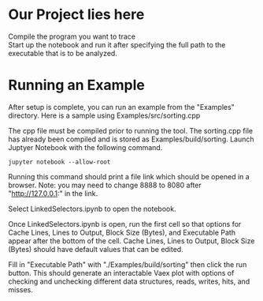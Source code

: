 # Our Project lies here

Compile the program you want to trace  
Start up the notebook and run it after specifying the full path to the executable that is to be analyzed.

# Running an Example

After setup is complete, you can run an example from the "Examples" directory. Here is a sample using Examples/src/sorting.cpp

The cpp file must be compiled prior to running the tool. The sorting.cpp file has already been compiled and is stored as Examples/build/sorting. Launch Juptyer Notebook with the following command. 

```
jupyter notebook --allow-root
```

Running this command should print a file link which should be opened in a browser.
Note: you may need to change 8888 to 8080 after "http://127.0.0.1:" in the link.

Select LinkedSelectors.ipynb to open the notebook.

Once LinkedSelectors.ipynb is open, run the first cell so that options for Cache Lines, Lines to Output, Block Size (Bytes), and Executable Path appear after the bottom of the cell. Cache Lines, Lines to Output, Block Size (Bytes) should have default values that can be edited. 

Fill in "Executable Path" with "./Examples/build/sorting" then click the run button. This should generate an interactable Vaex plot with options of checking and unchecking different data structures, reads, writes, hits, and misses.

